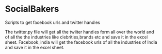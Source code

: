 # SocialBakers
Scripts to get facebook urls and twitter handles

The twitter.py file will get all the twiiter handles form all over the world and of all the the industries like clebrities,brands etc and save it in the excel sheet.
Facebook_india will get the facebook urls of all the industries of India and save it in the excel sheet.
